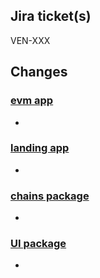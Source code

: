 ## Jira ticket(s)

VEN-XXX

## Changes

### [evm app](/apps/evm/)
-

### [landing app](/apps/landing/)
-

### [chains package](/packages/chains/)
-

### [UI package](/packages/ui/)
-
